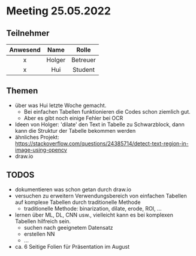 # Meeting 25.05.2022

## Teilnehmer

**Anwesend**|**Name**|**Rolle**
:-----:|:-----:|:-----:
x|Holger|Betreuer
x|Hui|Student

## Themen
- über was Hui letzte Woche gemacht. 
  - Bei einfachen Tabellen funktionieren die Codes schon ziemlich gut.
  - Aber es gibt noch einige Fehler bei OCR
- Ideen von Holger: 'dilate' den Text in Tabelle zu Schwarzblock, dann kann die Struktur der Tabelle bekommen werden
- ähnliches Projekt: https://stackoverflow.com/questions/24385714/detect-text-region-in-image-using-opencv
- draw.io

## TODOS
- dokumentieren was schon getan durch draw.io
- versuchen zu erweitern Verwendungsbereich von einfachen Tabellen auf komplexe Tabellen durch traditionelle Methode
  - traditionelle Methode: binarization, dilate, erode, ROI, ...
- lernen über ML, DL, CNN usw., vielleicht kann es bei komplexen Tabellen hilfreich sein.
  - suchen nach geeignetem Datensatz 
  - erstellen NN
  - ...
- ca. 6 Seitige Folien für Präsentation im August